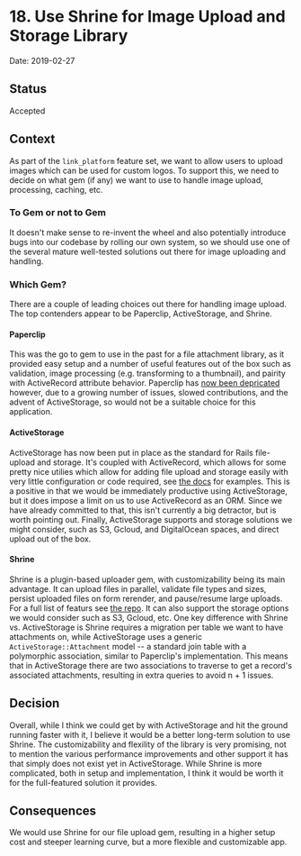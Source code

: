 # 18. Use Shrine for Image Upload and Storage Library

Date: 2019-02-27

## Status

Accepted

## Context

As part of the `link_platform` feature set, we want to allow users to upload images which can be used for custom logos.
To support this, we need to decide on what gem (if any) we want to use to handle image upload, processing, caching, etc.

### To Gem or not to Gem

It doesn't make sense to re-invent the wheel and also potentially introduce bugs into our codebase by rolling
our own system, so we should use one of the several mature well-tested solutions out there for image uploading and
handling.

### Which Gem?

There are a couple of leading choices out there for handling image upload. The top contenders appear to be Paperclip,
ActiveStorage, and Shrine.

#### Paperclip

This was the go to gem to use in the past for a file attachment library, as it provided easy setup and a number of
useful features out of the box such as validation, image processing (e.g. transforming to a thumbnail), and pairity
with ActiveRecord attribute behavior. Paperclip has
[now been depricated](https://thoughtbot.com/blog/closing-the-trombone) however, due to a growing number of issues,
slowed contributions, and the advent of ActiveStorage, so would not be a suitable choice for this application.

#### ActiveStorage

ActiveStorage has now been put in place as the standard for Rails file-upload and storage. It's coupled with
ActiveRecord, which allows for some pretty nice utilies which allow for adding file upload and storage easily with
very little configuration or code required, see
[the docs](https://edgeguides.rubyonrails.org/active_storage_overview.html) for examples. This is a positive in that
we would be immediately productive using ActiveStorage, but it does impose a limit on us to use ActiveRecord as an
ORM. Since we have already committed to that, this isn't currently a big detractor, but is worth pointing out.
Finally, ActiveStorage supports and storage solutions we might consider, such as S3, Gcloud, and DigitalOcean spaces,
and direct upload out of the box.

#### Shrine

Shrine is a plugin-based uploader gem, with customizability being its main advantage. It can upload files in parallel,
validate file types and sizes, persist uploaded files on form rerender, and pause/resume large uploads. For a full list
of featurs see [the repo](https://github.com/shrinerb/shrine#shrine). It can also support the storage options we would
consider such as S3, Gcloud, etc. One key difference with Shrine vs. ActiveStorage is Shrine requires a migration per
table we want to have attachments on, while ActiveStorage uses a generic `ActiveStorage::Attachment` model -- a standard
join table with a polymorphic association, similar to Paperclip's implementation. This means that in ActiveStorage there
are two associations to traverse to get a record's associated attachments, resulting in extra queries to avoid n + 1
issues.

## Decision

Overall, while I think we could get by with ActiveStorage and hit the ground running faster with it, I believe it would
be a better long-term solution to use Shrine. The customizability and flexility of the library is very promising, not to
mention the various performance improvements and other support it has that simply does not exist yet in ActiveStorage.
While Shrine is more complicated, both in setup and implementation, I think it would be worth it for the full-featured
solution it provides.

## Consequences

We would use Shrine for our file upload gem, resulting in a higher setup cost and steeper learning curve, but a more
flexible and customizable app.
